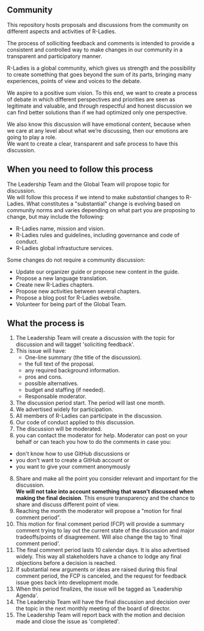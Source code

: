 ## Community 

This repository hosts proposals and discussions from the community 
on different aspects and activities of R-Ladies.

The process of solliciting feedback and comments is intended to provide a consistent 
and controlled way to make changes in our community in a transparent and participatory manner. 

R-Ladies is a global community, which gives us strength and the possibility to create something 
that goes beyond the sum of its parts, bringing many experiences, points of view and voices to the debate.

We aspire to a positive sum vision. To this end, we want to create a process of debate 
in which different perspectives and priorities are seen as legitimate and valuable, 
and through respectful and honest discussion we can find better solutions 
than if we had optimized only one perspective.

We also know this discussion will have emotional content, because when we care at 
any level about what we’re discussing, then our emotions are going to play a role.  
We want to create a clear, transparent and safe process to have this discussion.

## When you need to follow this process

The Leadership Team and the Global Team will propose topic for discussion.  
We will follow this process if we intend to make _substantial_ changes to R-Ladies.
What constitutes a "substantial" change is evolving based on community norms and 
varies depending on what part you are proposing to change, but may include the following:

- R-Ladies name, mission and vision.
- R-Ladies rules and guidelines, including governance and code of conduct.
- R-Ladies global infrastucture services.

Some changes do not require a community discussion:

- Update our organizer guide or propose new content in the guide.
- Propose a new language translation.
- Create new R-Ladies chapters.
- Propose new activities between several chapters.
- Propose a blog post for R-Ladies website.
- Volunteer for being part of the Global Team.

## What the process is

1. The Leadership Team will create a discussion with the topic for discussion and will tagget 'soliciting feedback'.
2. This issue will have:
    * One-line summary (the title of the discussion).
    * the full text of the proposal.
    * any required background information.
    * pros and cons.
    * possible alternatives.
    * budget and staffing (if needed).
    * Responsable moderator.
3. The discussion period start. The period will last one month. 
4. We advertised widely for participation. 
4. All members of R-Ladies can participate in the discussion. 
5. Our code of conduct applied to this discussion.
6. The discussion will be moderated.
7. you can contact the moderator for help.  Moderator can post on 
your behalf or can teach you how to do the comments in case you:
  - don't know how to use GitHub discussions or 
  - you don't want to create a GitHub account or
  - you want to give your comment anonymously
8. Share and make all the point you consider relevant and important for the discussion.  
__We will not take into account something that wasn't discussed when making the final decision__. 
This ensure transparency and the chance to share and discuss different point of view.
9. Reaching the month the moderator will propose a "motion for final comment period".
10. This motion for final comment period (FCP) will provide a summary comment trying to lay out 
the current state of the discussion and major tradeoffs/points of disagreement. Will also change the tag to 'final comment period'.
11. The final comment period lasts 10 calendar days. It is also advertised widely. This way all stakeholders have a chance to lodge 
any final objections before a decision is reached.
12. If substantial new arguments or ideas are raised during this final comment period, the FCP is canceled, 
and the request for feedback issue goes back into development mode.
13. When this period finalizes, the issue will be tagged as 'Leadership Agenda'.
14. The Leadership Team will have the final discussion and decision over the topic in the next monthly meeting
of the board of director.
15. The Leadership Team will report back with the motion and decision made and 
close the issue as 'completed'.
